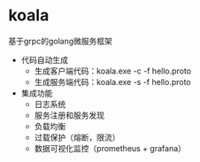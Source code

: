 # koala
基于grpc的golang微服务框架
- 代码自动生成
  - 生成客户端代码：koala.exe -c -f hello.proto
  - 生成服务端代码：koala.exe -s -f hello.proto
- 集成功能
  - 日志系统
  - 服务注册和服务发现
  - 负载均衡
  - 过载保护（熔断，限流）
  - 数据可视化监控（prometheus + grafana）
